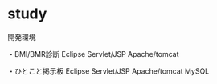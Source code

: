 # study
開発環境

・BMI/BMR診断
Eclipse
Servlet/JSP
Apache/tomcat

・ひとこと掲示板
Eclipse
Servlet/JSP
Apache/tomcat
MySQL
